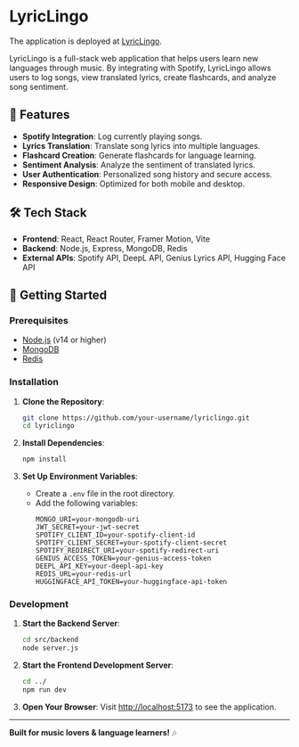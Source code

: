 # LyricLingo

The application is deployed at [LyricLingo](https://lyriclingo.vercel.app/).

LyricLingo is a full-stack web application that helps users learn new languages through music. By integrating with Spotify, LyricLingo allows users to log songs, view translated lyrics, create flashcards, and analyze song sentiment.

## 🌟 Features

- **Spotify Integration**: Log currently playing songs.
- **Lyrics Translation**: Translate song lyrics into multiple languages.
- **Flashcard Creation**: Generate flashcards for language learning.
- **Sentiment Analysis**: Analyze the sentiment of translated lyrics.
- **User Authentication**: Personalized song history and secure access.
- **Responsive Design**: Optimized for both mobile and desktop.

## 🛠️ Tech Stack

- **Frontend**: React, React Router, Framer Motion, Vite
- **Backend**: Node.js, Express, MongoDB, Redis
- **External APIs**: Spotify API, DeepL API, Genius Lyrics API, Hugging Face API

## 🚀 Getting Started

### Prerequisites

- [Node.js](https://nodejs.org) (v14 or higher)
- [MongoDB](https://www.mongodb.com)
- [Redis](https://redis.io)

### Installation

1. **Clone the Repository**:
   ```bash
   git clone https://github.com/your-username/lyriclingo.git
   cd lyriclingo
   ```

2. **Install Dependencies**:
   ```bash
   npm install
   ```

3. **Set Up Environment Variables**:
   - Create a `.env` file in the root directory.
   - Add the following variables:
     ```env
     MONGO_URI=your-mongodb-uri
     JWT_SECRET=your-jwt-secret
     SPOTIFY_CLIENT_ID=your-spotify-client-id
     SPOTIFY_CLIENT_SECRET=your-spotify-client-secret
     SPOTIFY_REDIRECT_URI=your-spotify-redirect-uri
     GENIUS_ACCESS_TOKEN=your-genius-access-token
     DEEPL_API_KEY=your-deepl-api-key
     REDIS_URL=your-redis-url
     HUGGINGFACE_API_TOKEN=your-huggingface-api-token

     ```

### Development

1. **Start the Backend Server**:
   ```bash
   cd src/backend
   node server.js
   ```

2. **Start the Frontend Development Server**:
   ```bash
   cd ../
   npm run dev
   ```

3. **Open Your Browser**:
   Visit [http://localhost:5173](http://localhost:5173) to see the application.


---

**Built for music lovers & language learners!** 🎶
